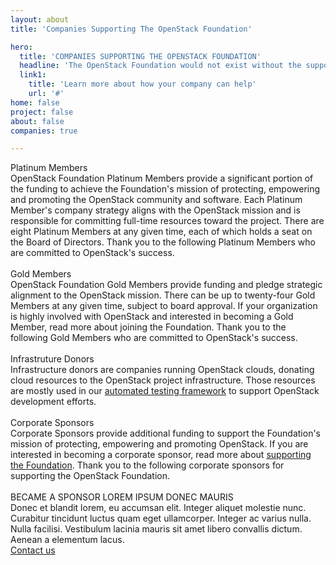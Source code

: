 ```yaml
---
layout: about
title: 'Companies Supporting The OpenStack Foundation'

hero:
  title: 'COMPANIES SUPPORTING THE OPENSTACK FOUNDATION'
  headline: 'The OpenStack Foundation would not exist without the support of the Platinum, Gold, and Corporate Sponsors listed below.'
  link1:
    title: 'Learn more about how your company can help'
    url: '#'
home: false
project: false
about: false
companies: true

---
```


<!-- block 1 -->
<section class="companies-s1-main">
        <div class="companies-s1-container">
          <div class="companies-s1-columns">
            <div class="companies-s1-column1">
              <div class="fix-h3">Platinum Members</div>
              <div class="fix-h5">OpenStack Foundation Platinum Members provide a significant portion of the funding to achieve the Foundation's mission of protecting, empowering and promoting the OpenStack community and software. Each Platinum Member's company strategy aligns with the OpenStack mission and is responsible for committing full-time resources toward the project. There are eight Platinum Members at any given time, each of which holds a seat on the Board of Directors. Thank you to the following Platinum Members who are committed to OpenStack's success.</div>
            </div>
            <div class="companies-s1-column2">
              <img src="/images/home/picture5.jpg" alt="" id="companies-s1-picture1">
            </div>
          </div>          
            <div class="companies-s1-1-container">
              <img src="/images/home/logo-att.svg" alt="">  
              <img src="/images/home/logo-ericsson.svg" alt="">  
              <img src="/images/home/logo-huawei.svg" alt="">  
              <img src="/images/home/logo-intel.svg" alt="">  
              <img src="/images/home/logo-redhat.svg" alt="">  
              <img src="/images/home/logo-tencent.svg" alt="">  
              <img src="/images/home/logo-suse.svg" alt="">  
            </div>
        </div>
               
</section>



<!-- block 2 -->
<section class="companies-s1-main">
        <div class="companies-s2-container">
          <div class="columns">
            <div class="column">
              <div class="fix-h3">Gold Members</div>
              <div class="fix-h5">OpenStack Foundation Gold Members provide funding and pledge strategic alignment to the OpenStack mission. There can be up to twenty-four Gold Members at any given time, subject to board approval. If your organization is highly involved with OpenStack and interested in becoming a Gold Member, read more about joining the Foundation. Thank you to the following Gold Members who are committed to OpenStack's success.</div>
            </div>
          </div>
            <div class="companies-s2-1-container">
              <img src="/images/home/logo-cloud.svg" alt="" />  
              <img src="/images/home/logo-ubuntu.svg" alt="" />  
              <img src="/images/home/logo-chinamobile.svg" alt="" />  
              <img src="/images/home/logo-chinatelecom.svg" alt="" />  
              <img src="/images/home/logo-cisco.svg" alt="" />  
              <img src="/images/home/logo-chinaunicom.svg" alt="" />  
              <img src="/images/home/logo-citynetwork.svg" alt="" />  
              <img src="/images/home/logo-dellemc.svg" alt="" />  
              <img src="/images/home/logo-tmobile.svg" alt="" />  
              <img src="/images/home/logo-easystack.svg" alt="" />  
              <img src="/images/home/logo-fiberhome.svg" alt="" />  
              <img src="/images/home/logo-inspur.svg" alt="" />  
              <img src="/images/home/logo-inwinstack.svg" alt="" />  
              <img src="/images/home/logo-mirantis.svg" alt="" />  
              <img src="/images/home/logo-nec.svg" alt="" />  
              <img src="/images/home/logo-netapp.svg" alt="" />  
              <img src="/images/home/logo-h3c.svg" alt="" />  
              <img src="/images/home/logo-unitedstack.svg" alt="" />  
              <img src="/images/home/logo-zte.svg" alt="" />  
            </div>
        </div>        
</section>


<!-- block 3 -->
<section class="companies-s1-main">
        <div class="companies-s1-container">
          <div class="columns">
            <div class="column">
              <div class="fix-h3">Infrastruture Donors</div>
              <div class="fix-h5">Infrastructure donors are companies running OpenStack clouds, donating cloud resources to the OpenStack project infrastructure. Those resources are mostly used in our <a href="#" >automated testing framework</a> to support OpenStack development efforts.</div>
            </div>
          </div>
            <div class="companies-s1-1-container">
              <img src="/images/home/logo-rackspace.svg" alt="" />  
              <img src="/images/home/logo-vexxhost.svg" alt="" />  
              <img src="/images/home/logo-ovh.svg" alt="" />  
              <img src="/images/home/logo-inap.svg" alt="" />  
              <img src="/images/home/logo-limestone.svg" alt="" />  
            </div>
        </div>        
</section>


<!-- block 4 -->
<section class="companies-s1-main">
        <div class="companies-s1-container">
          <div class="columns">
            <div class="column">
              <div class="fix-h3">Corporate Sponsors</div>
              <div class="fix-h5">Corporate Sponsors provide additional funding to support the Foundation's mission of protecting, empowering and promoting OpenStack. If you are interested in becoming a corporate sponsor, read more about <a href="#" >supporting the Foundation</a>. Thank you to the following corporate sponsors for supporting the OpenStack Foundation.</div>
            </div>
          </div>
            <div class="companies-s1-1-container">
              <img src="/images/home/logo-a10.svg" alt="" />  
              <img src="/images/home/logo-arista.svg" alt="" />  
              <img src="/images/home/logo-awcloud.svg" alt="" />  
              <img src="/images/home/logo-bbva.svg" alt="" />  
              <img src="/images/home/logo-brightcomputing.svg" alt="" />  
              <img src="/images/home/logo-chinagreen.svg" alt="" />  
              <img src="/images/home/logo-cloudbase.svg" alt="" />  
              <img src="/images/home/logo-comcast.svg" alt="" />  
              <img src="/images/home/logo-cumulus.svg" alt="" />  
              <img src="/images/home/logo-gohighsec.svg" alt="" />  
              <img src="/images/home/logo-devstack.svg" alt="" />  
              <img src="/images/home/logo-elastx.svg" alt="" />  
              <img src="/images/home/logo-cloudsuite.svg" alt="" />  
              <img src="/images/home/logo-eplexity.svg" alt="" />  
            </div>
        </div>        
</section>


<section class="companies-s2-main">
<div class="fix-h3"> BECAME A SPONSOR LOREM IPSUM DONEC MAURIS </div>
<div class="fix-h5">Donec et blandit lorem, eu accumsan elit. Integer aliquet molestie nunc. Curabitur tincidunt luctus quam eget ullamcorper. Integer ac varius nulla. Nulla facilisi. Vestibulum lacinia mauris sit amet libero convallis dictum. Aenean a elementum lacus.</div>
<a href="#" class="button button-white">
    <span>Contact us</span>
</a>
</section>